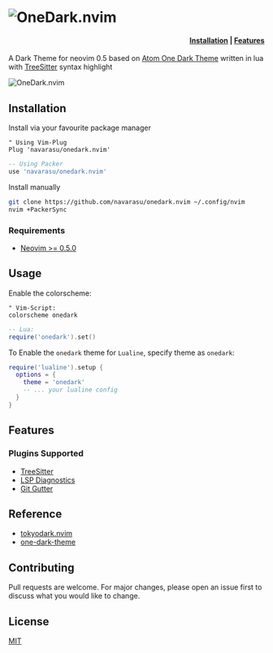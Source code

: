 <h1 align="left"><img src="https://user-images.githubusercontent.com/20145075/118355582-53bfe300-b58e-11eb-9c30-e2589cc2ca57.png" alt="OneDark.nvim">
</h1>
<h4>
<div align="right">
  	<a href="https://github.com/navarasu/onedark.nvim/#installation">Installation</a>
    <span> | </span>
	<a href="https://github.com/navarasu/onedark.nvim/#features">Features</a>
  <p></p>
</div>
  </h4>

A Dark Theme for neovim 0.5 based on [Atom One Dark Theme](https://github.com/atom/atom/tree/master/packages/one-dark-ui) written in lua with [TreeSitter](https://github.com/nvim-treesitter/nvim-treesitter) syntax highlight

<img  alt="OneDark.nvim" src="https://user-images.githubusercontent.com/20145075/118363557-97c4df00-b5b2-11eb-8be5-8fdf3b71948b.png">


## Installation
Install via your favourite package manager
```vim
" Using Vim-Plug
Plug 'navarasu/onedark.nvim'
```

```lua
-- Using Packer
use 'navarasu/onedark.nvim'
```
Install manually
```bash
git clone https://github.com/navarasu/onedark.nvim ~/.config/nvim
nvim +PackerSync
```

### Requirements

+ [Neovim >= 0.5.0](https://github.com/neovim/neovim/releases/tag/nightly)

## Usage

Enable the colorscheme:
```vim
" Vim-Script:
colorscheme onedark
```

```lua
-- Lua:
require('onedark').set()
```

To Enable the `onedark` theme for `Lualine`, specify theme as `onedark`:

```lua
require('lualine').setup {
  options = {
    theme = 'onedark'
    -- ... your lualine config
  }
}
```

## Features

### Plugins Supported
  + [TreeSitter](https://github.com/nvim-treesitter/nvim-treesitter)
  + [LSP Diagnostics](https://neovim.io/doc/user/lsp.html)
  + [Git Gutter](https://github.com/airblade/vim-gitgutter)

## Reference
* [tokyodark.nvim](https://github.com/tiagovla/tokyodark.nvim)
* [one-dark-theme](https://github.com/andresmichel/one-dark-theme)


## Contributing

Pull requests are welcome. For major changes, please open an issue first to discuss what you would like to change.

## License

[MIT](https://choosealicense.com/licenses/mit/)

